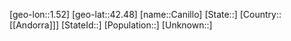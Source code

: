 ﻿---
location: [42.48,1.52]
type: City
tags:
- geo/City


SpocWebEntityId: 29469
isDeleted: false
confidential: public

---
[geo-lon::1.52]
[geo-lat::42.48]
[name::Canillo]
[State::]
[Country::[[Andorra]]]
[StateId::]
[Population::]
[Unknown::]

